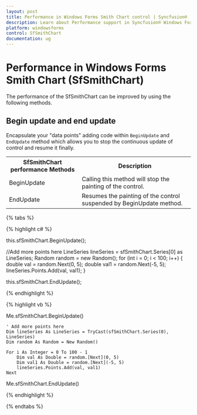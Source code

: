 ```yaml
---
layout: post
title: Performance in Windows Forms Smith Chart control | Syncfusion®
description: Learn about Performance support in Syncfusion® Windows Forms Smith Chart (SfSmithChart) control and more details.
platform: windowsforms
control: SfSmithChart
documentation: ug
---
```


# Performance in Windows Forms Smith Chart (SfSmithChart)

The performance of the SfSmithChart can be improved by using the following methods.

## Begin update and end update

Encapsulate your "data points" adding code within `BeginUpdate` and `EndUpdate` method which allows you to stop the continuous update of control and resume it finally.

<table>
<tr>
<th>
SfSmithChart performance Methods</th><th>
Description</th></tr>
<tr>
<td>
BeginUpdate</td><td>
Calling this method will stop the painting of the control.</td></tr>
<tr>
<td>
EndUpdate</td><td>
Resumes the painting of the control suspended by BeginUpdate method.</td></tr>
</table>

{% tabs %}

{% highlight c# %}

this.sfSmithChart.BeginUpdate();

   //Add more points here
   LineSeries lineSeries = sfSmithChart.Series[0] as LineSeries;
   Random random = new Random();
   for (int i = 0; i < 100; i++)
   {
      double val = random.Next(0, 5);
      double val1 = random.Next(-5, 5);
      lineSeries.Points.Add(val, val1);
   }

this.sfSmithChart.EndUpdate();

{% endhighlight %}

{% highlight vb %}

Me.sfSmithChart.BeginUpdate()

    ' Add more points here
    Dim lineSeries As LineSeries = TryCast(sfSmithChart.Series(0), LineSeries)
    Dim random As Random = New Random()

    For i As Integer = 0 To 100 - 1
        Dim val As Double = random.[Next](0, 5)
        Dim val1 As Double = random.[Next](-5, 5)
        lineSeries.Points.Add(val, val1)
    Next

Me.sfSmithChart.EndUpdate()

{% endhighlight %}

{% endtabs %}

